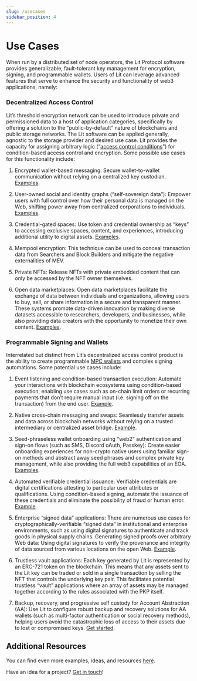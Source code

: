 ```yaml
---
slug: /usecases
sidebar_position: 4
---
```


# Use Cases

When run by a distributed set of node operators, the Lit Protocol software provides generalizable, fault-tolerant key management for encryption, signing, and programmable wallets. Users of Lit can leverage advanced features that serve to enhance the security and functionality of web3 applications, namely:

### Decentralized Access Control

Lit’s threshold encryption network can be used to introduce private and permissioned data to a host of application categories, specifically by offering a solution to the “public-by-default” nature of blockchains and public storage networks. The Lit software can be applied generally, agnostic to the storage provider and desired use case. Lit provides the capacity for assigning arbitrary logic (“[access control conditions](/v3/sdk/access-control/evm/basic-examples)”) for condition-based access control and encryption. Some possible use cases for this functionality include:

1. Encrypted wallet-based messaging: Secure wallet-to-wallet communication without relying on a centralized key custodian. [Examples](https://github.com/LIT-Protocol/awesome/blob/main/README.md?ref=spark.litprotocol.com#privacy-and-encryption).

2. User-owned social and identity graphs (“self-sovereign data”): Empower users with full control over how their personal data is managed on the Web, shifting power away from centralized corporations to individuals. [Examples](https://github.com/LIT-Protocol/awesome/blob/main/README.md?ref=spark.litprotocol.com#social).

3. Credential-gated spaces: Use token and credential ownership as “keys” to accessing exclusive spaces, content, and experiences, introducing additional utility to digital assets. [Examples](https://github.com/LIT-Protocol/awesome/blob/main/README.md?ref=spark.litprotocol.com#metaverse).

4. Mempool encryption: This technique can be used to conceal transaction data from Searchers and Block Builders and mitigate the negative externalities of MEV. 

5. Private NFTs: Release NFTs with private embedded content that can only be accessed by the NFT owner themselves. 

6. Open data marketplaces: Open data marketplaces facilitate the exchange of data between individuals and organizations, allowing users to buy, sell, or share information in a secure and transparent manner. These systems promote data-driven innovation by making diverse datasets accessible to researchers, developers, and businesses, while also providing data creators with the opportunity to monetize their own content. [Examples](https://github.com/LIT-Protocol/awesome/blob/main/README.md?ref=spark.litprotocol.com#data-and-identity-marketplaces).

### Programmable Signing and Wallets

Interrelated but distinct from Lit’s decentralized access control product is the ability to create programmable [MPC wallets](/v3/concepts/pkps-as-wallet) and complex signing automations. Some potential use cases include:

1. Event listening and condition-based transaction execution: Automate your interactions with blockchain ecosystems using condition-based execution, enabling use cases such as on-chain limit orders or recurring payments that don’t require manual input (i.e. signing off on the transaction) from the end user. [Example](https://spark.litprotocol.com/automated-portfolio-rebalancing-uniswap/).

2. Native cross-chain messaging and swaps: Seamlessly transfer assets and data across blockchain networks without relying on a trusted intermediary or centralized asset bridge. [Example](https://spark.litprotocol.com/xchain-bridging-yacht-lit-swap/).

3. Seed-phraseless wallet onboarding using “web2” authentication and sign-on flows (such as SMS, Discord oAuth, Passkey): Create easier onboarding experiences for non-crypto native users using familiar sign-on methods and abstract away seed phrases and complex private key management, while also providing the full web3 capabilities of an EOA. [Examples](https://github.com/LIT-Protocol/awesome/blob/main/README.md?ref=spark.litprotocol.com#wallets-and-account-abstraction-aa).

4. Automated verifiable credential issuance: Verifiable credentials are digital certifications attesting to particular user attributes or qualifications. Using condition-based signing, automate the issuance of these credentials and eliminate the possibility of fraud or human error. [Example](https://spark.litprotocol.com/krebitxlitactions/).

5. Enterprise “signed data” applications: There are numerous use cases for cryptographically-verifiable “signed data” in institutional and enterprise environments, such as using digital signatures to authenticate and track goods in physical supply chains. 
Generating signed proofs over arbitrary Web data: Using digital signatures to verify the provenance and integrity of data sourced from various locations on the open Web. [Example](https://spark.litprotocol.com/authenticity-matters/).

6. Trustless vault applications: Each key generated by Lit is represented by an ERC-721 token on the blockchain. This means that any assets sent to the Lit key can be traded or sold in a single transaction by selling the NFT that controls the underlying key pair. This facilitates potential trustless “vault” applications where an array of assets may be managed together according to the rules associated with the PKP itself.

7. Backup, recovery, and progressive self custody for Account Abstraction (AA): Use Lit to configure robust backup and recovery solutions for AA wallets (such as multi-factor authentication or social recovery methods), helping users avoid the catastrophic loss of access to their assets due to lost or compromised keys. [Get started](https://spark.litprotocol.com/mass-adoption-of-digital-ownership-and-progressive-self-custody/).


## Additional Resources

You can find even more examples, ideas, and resources [here](https://github.com/LIT-Protocol/awesome/blob/main/README.md).

Have an idea for a project? [Get in touch](https://nut.sh/ell/forms/352580/YEk9vu)!